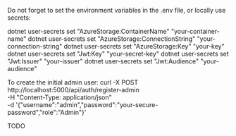 Do not forget to set the environment variables in the .env file, or locally use secrets:

dotnet user-secrets set "AzureStorage:ContainerName" "your-container-name"
dotnet user-secrets set "AzureStorage:ConnectionString" "your-connection-string"
dotnet user-secrets set "AzureStorage:Key" "your-key"
dotnet user-secrets set "Jwt:Key" "your-secret-key"
dotnet user-secrets set "Jwt:Issuer" "your-issuer"
dotnet user-secrets set "Jwt:Audience" "your-audience"


To create the initial admin user:
curl -X POST http://localhost:5000/api/auth/register-admin \
-H "Content-Type: application/json" \
-d '{"username":"admin","password":"your-secure-password","role":"Admin"}'


TODO

